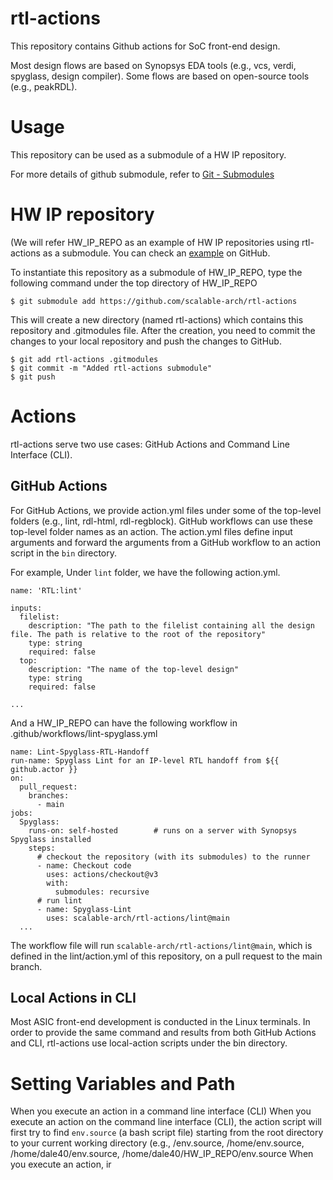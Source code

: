 # rtl-actions

This repository contains Github actions for SoC front-end design.

Most design flows are based on Synopsys EDA tools (e.g., vcs, verdi, spyglass, design compiler). Some flows are based on open-source tools (e.g., peakRDL).

# Usage

This repository can be used as a submodule of a HW IP repository.

For more details of github submodule, refer to [Git - Submodules](https://git-scm.com/book/en/v2/Git-Tools-Submodules)

# HW IP repository

(We will refer HW_IP_REPO as an example of HW IP repositories using rtl-actions as a submodule. You can check an [example](https://github.com/scalable-arch/AIDCLite) on GitHub.

To instantiate this repository as a submodule of HW_IP_REPO, type the following command under the top directory of HW_IP_REPO

```$ git submodule add https://github.com/scalable-arch/rtl-actions```

This will create a new directory (named rtl-actions) which contains this repository and .gitmodules file.
After the creation, you need to commit the changes to your local repository and push the changes to GitHub.

```
$ git add rtl-actions .gitmodules
$ git commit -m "Added rtl-actions submodule"
$ git push
```

# Actions

rtl-actions serve two use cases: GitHub Actions and Command Line Interface (CLI).

## GitHub Actions

For GitHub Actions, we provide action.yml files under some of the top-level folders (e.g., lint, rdl-html, rdl-regblock). GitHub workflows can use these top-level folder names as an action. The action.yml files define input arguments and forward the arguments from a GitHub workflow to an action script in the `bin` directory.

For example,
Under ```lint``` folder, we have the following action.yml.
```
name: 'RTL:lint'

inputs:
  filelist:
    description: "The path to the filelist containing all the design file. The path is relative to the root of the repository"
    type: string
    required: false
  top:
    description: "The name of the top-level design"
    type: string
    required: false

...
```

And a HW_IP_REPO can have the following workflow in .github/workflows/lint-spyglass.yml
```
name: Lint-Spyglass-RTL-Handoff
run-name: Spyglass Lint for an IP-level RTL handoff from ${{ github.actor }}
on:
  pull_request:
    branches:
      - main
jobs:
  Spyglass:
    runs-on: self-hosted        # runs on a server with Synopsys Spyglass installed
    steps:
      # checkout the repository (with its submodules) to the runner
      - name: Checkout code
        uses: actions/checkout@v3
        with:
          submodules: recursive
      # run lint
      - name: Spyglass-Lint
        uses: scalable-arch/rtl-actions/lint@main
  ...
```

The workflow file will run ```scalable-arch/rtl-actions/lint@main```, which is defined in the lint/action.yml of this repository, on a pull request to the main branch.


## Local Actions in CLI

Most ASIC front-end development is conducted in the Linux terminals. In order to provide the same command and results from both GitHub Actions and CLI, rtl-actions use local-action scripts under the bin directory.

# Setting Variables and Path

When you execute an action in a command line interface (CLI)
When you execute an action on the command line interface (CLI), the action script will first try to find ```env.source``` (a bash script file) starting from the root directory to your current working directory (e.g., /env.source, /home/env.source, /home/dale40/env.source, /home/dale40/HW_IP_REPO/env.source
When you execute an action, ir
